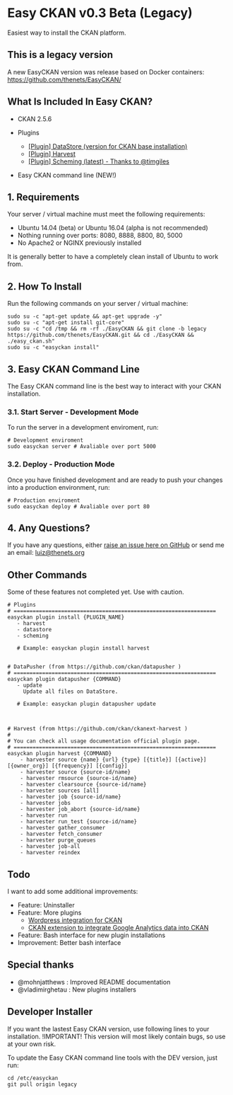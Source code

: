 # Easy CKAN v0.3 Beta (Legacy)
Easiest way to install the CKAN platform.

## This is a legacy version

A new EasyCKAN version was release based on Docker containers: https://github.com/thenets/EasyCKAN/

## What Is Included In Easy CKAN?
- CKAN 2.5.6
- Plugins
  + [[Plugin] DataStore (version for CKAN base installation)](http://docs.ckan.org/en/latest/maintaining/datastore.html)
  + [[Plugin] Harvest](https://github.com/ckan/ckanext-harvest)
  + [[Plugin] Scheming (latest) - Thanks to @timgiles](https://github.com/ckan/ckanext-scheming)

- Easy CKAN command line (NEW!)

## 1. Requirements
Your server / virtual machine must meet the following requirements:

- Ubuntu 14.04 (beta) or Ubuntu 16.04 (alpha is not recommended)
- Nothing running over ports: 8080, 8888, 8800, 80, 5000
- No Apache2 or NGINX previously installed

It is generally better to have a completely clean install of Ubuntu to work from.

## 2. How To Install
Run the following commands on your server / virtual machine:

```
sudo su -c "apt-get update && apt-get upgrade -y"
sudo su -c "apt-get install git-core"
sudo su -c "cd /tmp && rm -rf ./EasyCKAN && git clone -b legacy https://github.com/thenets/EasyCKAN.git && cd ./EasyCKAN && ./easy_ckan.sh"
sudo su -c "easyckan install"
```

## 3. Easy CKAN Command Line
The Easy CKAN command line is the best way to interact with your CKAN installation.

### 3.1. Start Server - Development Mode
To run the server in a development enviroment, run:

```
# Development enviroment
sudo easyckan server # Avaliable over port 5000
```

### 3.2. Deploy - Production Mode
Once you have finished development and are ready to push your changes into a production environment, run:

```
# Production enviroment
sudo easyckan deploy # Avaliable over port 80
```

## 4. Any Questions?
If you have any questions, either [raise an issue here on GitHub](https://github.com/thenets/Easy-CKAN/issues) or send me an email: [luiz@thenets.org](mailto:luiz@thenets.org)


## Other Commands
Some of these features not completed yet. Use with caution.

```
# Plugins
# ================================================================
easyckan plugin install {PLUGIN_NAME}
   - harvest
   - datastore
   - scheming
   
   # Example: easyckan plugin install harvest


# DataPusher (from https://github.com/ckan/datapusher )
# ================================================================
easyckan plugin datapusher {COMMAND}
   - update
     Update all files on DataStore.
   
   # Example: easyckan plugin datapusher update



# Harvest (from https://github.com/ckan/ckanext-harvest )
#
# You can check all usage documentation official plugin page.
# ================================================================
easyckan plugin harvest {COMMAND}
    - harvester source {name} {url} {type} [{title}] [{active}] [{owner_org}] [{frequency}] [{config}]
    - harvester source {source-id/name}
    - harvester rmsource {source-id/name}
    - harvester clearsource {source-id/name}
    - harvester sources [all]
    - harvester job {source-id/name}
    - harvester jobs
    - harvester job_abort {source-id/name}
    - harvester run
    - harvester run_test {source-id/name}
    - harvester gather_consumer
    - harvester fetch_consumer
    - harvester purge_queues
    - harvester job-all
    - harvester reindex

```

## Todo
I want to add some additional improvements:

- Feature: Uninstaller
- Feature: More plugins
    + [Wordpress integration for CKAN](http://extensions.ckan.org/extension/wordpresser/)
    + [CKAN extension to integrate Google Analytics data into CKAN](http://extensions.ckan.org/extension/googleanalytics/)
- Feature: Bash interface for new plugin installations
- Improvement: Better bash interface


## Special thanks
- @mohnjatthews : Improved README documentation
- @vladimirghetau : New plugins installers


## Developer Installer
If you want the lastest Easy CKAN version, use following lines to your installation.
!IMPORTANT! This version will most likely contain bugs, so use at your own risk.

To update the Easy CKAN command line tools with the DEV version, just run:

```
cd /etc/easyckan
git pull origin legacy
```
